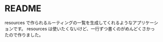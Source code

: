 # README

resources で作られるルーティングの一覧を生成してくれるようなアプリケーションです。
resources は使いたくないけど、一行ずつ書くのがめんどくさかったので作りました。
